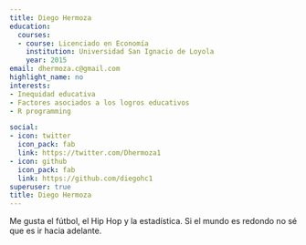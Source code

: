 ```yaml
---
title: Diego Hermoza
education:
  courses:
  - course: Licenciado en Economía 
    institution: Universidad San Ignacio de Loyola
    year: 2015
email: dhermoza.c@gmail.com
highlight_name: no
interests:
- Inequidad educativa
- Factores asociados a los logros educativos
- R programming 

social:
- icon: twitter
  icon_pack: fab
  link: https://twitter.com/Dhermoza1
- icon: github
  icon_pack: fab
  link: https://github.com/diegohc1
superuser: true
title: Diego Hermoza
---
```


Me gusta el fútbol, el Hip Hop y la estadística. 
Si el mundo es redondo no sé que es ir hacia adelante.   

